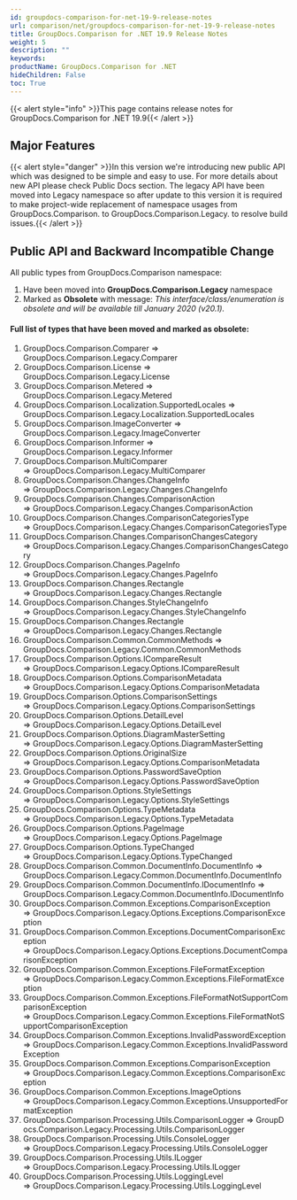 ```yaml
---
id: groupdocs-comparison-for-net-19-9-release-notes
url: comparison/net/groupdocs-comparison-for-net-19-9-release-notes
title: GroupDocs.Comparison for .NET 19.9 Release Notes
weight: 5
description: ""
keywords:
productName: GroupDocs.Comparison for .NET
hideChildren: False
toc: True
---
```


{{< alert style="info" >}}This page contains release notes for GroupDocs.Comparison for .NET 19.9{{< /alert >}}

## Major Features

{{< alert style="danger" >}}In this version we're introducing new public API which was designed to be simple and easy to use. For more details about new API please check Public Docs section. The legacy API have been moved into Legacy namespace so after update to this version it is required to make project-wide replacement of namespace usages from GroupDocs.Comparison. to GroupDocs.Comparison.Legacy. to resolve build issues.{{< /alert >}}

## Public API and Backward Incompatible Change

All public types from GroupDocs.Comparison namespace:

1.  Have been moved into **GroupDocs.Comparison.Legacy** namespace
2.  Marked as **Obsolete** with message: *This interface/class/enumeration is obsolete and will be available till January 2020 (v20.1).*

#### Full list of types that have been moved and marked as obsolete:

1.  GroupDocs.Comparison.Comparer => GroupDocs.Comparison.Legacy.Comparer
2.  GroupDocs.Comparison.License => GroupDocs.Comparison.Legacy.License
3.  GroupDocs.Comparison.Metered => GroupDocs.Comparison.Legacy.Metered
4.  GroupDocs.Comparison.Localization.SupportedLocales => GroupDocs.Comparison.Legacy.Localization.SupportedLocales
5.  GroupDocs.Comparison.ImageConverter => GroupDocs.Comparison.Legacy.ImageConverter
6.  GroupDocs.Comparison.Informer => GroupDocs.Comparison.Legacy.Informer
7.  GroupDocs.Comparison.MultiComparer => GroupDocs.Comparison.Legacy.MultiComparer
8.  GroupDocs.Comparison.Changes.ChangeInfo => GroupDocs.Comparison.Legacy.Changes.ChangeInfo
9.  GroupDocs.Comparison.Changes.ComparisonAction => GroupDocs.Comparison.Legacy.Changes.ComparisonAction
10. GroupDocs.Comparison.Changes.ComparisonCategoriesType => GroupDocs.Comparison.Legacy.Changes.ComparisonCategoriesType
11. GroupDocs.Comparison.Changes.ComparisonChangesCategory => GroupDocs.Comparison.Legacy.Changes.ComparisonChangesCategory
12. GroupDocs.Comparison.Changes.PageInfo => GroupDocs.Comparison.Legacy.Changes.PageInfo
13. GroupDocs.Comparison.Changes.Rectangle => GroupDocs.Comparison.Legacy.Changes.Rectangle
14. GroupDocs.Comparison.Changes.StyleChangeInfo => GroupDocs.Comparison.Legacy.Changes.StyleChangeInfo
15. GroupDocs.Comparison.Changes.Rectangle => GroupDocs.Comparison.Legacy.Changes.Rectangle
16. GroupDocs.Comparison.Common.CommonMethods => GroupDocs.Comparison.Legacy.Common.CommonMethods
17. GroupDocs.Comparison.Options.ICompareResult => GroupDocs.Comparison.Legacy.Options.ICompareResult
18. GroupDocs.Comparison.Options.ComparisonMetadata => GroupDocs.Comparison.Legacy.Options.ComparisonMetadata
19. GroupDocs.Comparison.Options.ComparisonSettings => GroupDocs.Comparison.Legacy.Options.ComparisonSettings
20. GroupDocs.Comparison.Options.DetailLevel => GroupDocs.Comparison.Legacy.Options.DetailLevel
21. GroupDocs.Comparison.Options.DiagramMasterSetting => GroupDocs.Comparison.Legacy.Options.DiagramMasterSetting
22. GroupDocs.Comparison.Options.OriginalSize => GroupDocs.Comparison.Legacy.Options.ComparisonMetadata
23. GroupDocs.Comparison.Options.PasswordSaveOption => GroupDocs.Comparison.Legacy.Options.PasswordSaveOption
24. GroupDocs.Comparison.Options.StyleSettings => GroupDocs.Comparison.Legacy.Options.StyleSettings
25. GroupDocs.Comparison.Options.TypeMetadata => GroupDocs.Comparison.Legacy.Options.TypeMetadata
26. GroupDocs.Comparison.Options.PageImage => GroupDocs.Comparison.Legacy.Options.PageImage
27. GroupDocs.Comparison.Options.TypeChanged => GroupDocs.Comparison.Legacy.Options.TypeChanged
28. GroupDocs.Comparison.Common.DocumentInfo.DocumentInfo => GroupDocs.Comparison.Legacy.Common.DocumentInfo.DocumentInfo
29. GroupDocs.Comparison.Common.DocumentInfo.IDocumentInfo => GroupDocs.Comparison.Legacy.Common.DocumentInfo.IDocumentInfo
30. GroupDocs.Comparison.Common.Exceptions.ComparisonException => GroupDocs.Comparison.Legacy.Options.Exceptions.ComparisonException
31. GroupDocs.Comparison.Common.Exceptions.DocumentComparisonException => GroupDocs.Comparison.Legacy.Options.Exceptions.DocumentComparisonException
32. GroupDocs.Comparison.Common.Exceptions.FileFormatException => GroupDocs.Comparison.Legacy.Common.Exceptions.FileFormatException
33. GroupDocs.Comparison.Common.Exceptions.FileFormatNotSupportComparisonException => GroupDocs.Comparison.Legacy.Common.Exceptions.FileFormatNotSupportComparisonException
34. GroupDocs.Comparison.Common.Exceptions.InvalidPasswordException => GroupDocs.Comparison.Legacy.Common.Exceptions.InvalidPasswordException
35. GroupDocs.Comparison.Common.Exceptions.ComparisonException => GroupDocs.Comparison.Legacy.Common.Exceptions.ComparisonException
36. GroupDocs.Comparison.Common.Exceptions.ImageOptions => GroupDocs.Comparison.Legacy.Common.Exceptions.UnsupportedFormatException
37. GroupDocs.Comparison.Processing.Utils.ComparisonLogger => GroupDocs.Comparison.Legacy.Processing.Utils.ComparisonLogger
38. GroupDocs.Comparison.Processing.Utils.ConsoleLogger => GroupDocs.Comparison.Legacy.Processing.Utils.ConsoleLogger
39. GroupDocs.Comparison.Processing.Utils.ILogger => GroupDocs.Comparison.Legacy.Processing.Utils.ILogger
40. GroupDocs.Comparison.Processing.Utils.LoggingLevel => GroupDocs.Comparison.Legacy.Processing.Utils.LoggingLevel
